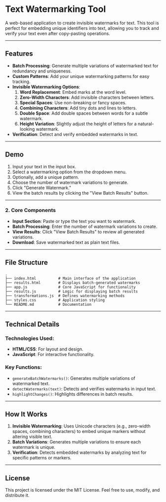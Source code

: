 # Text Watermarking Tool

A web-based application to create invisible watermarks for text. This tool is perfect for embedding unique identifiers into text, allowing you to track and verify your text even after copy-pasting operations.

---

## Features

- **Batch Processing**: Generate multiple variations of watermarked text for redundancy and uniqueness.
- **Custom Patterns**: Add your unique watermarking patterns for easy tracking.
- **Invisible Watermarking Options**:
  1. **Word Replacement**: Embed marks at the word level.
  2. **Zero-Width Characters**: Add invisible characters between letters.
  3. **Special Spaces**: Use non-breaking or fancy spaces.
  4. **Combining Characters**: Add tiny dots and lines to letters.
  5. **Double Space**: Add double spaces between words for a subtle watermark.
  6. **Height Variation**: Slightly adjust the height of letters for a natural-looking watermark.
- **Verification**: Detect and verify embedded watermarks in text.

---

## Demo

1. Input your text in the input box.
2. Select a watermarking option from the dropdown menu.
3. Optionally, add a unique pattern.
4. Choose the number of watermark variations to generate.
5. Click "Generate Watermark."
6. View the batch results by clicking the "View Batch Results" button.

---
### 2. **Core Components**
- **Input Section**: Paste or type the text you want to watermark.
- **Batch Processing**: Enter the number of watermark variations to create.
- **View Results**: Click "View Batch Results" to review all generated variations.
- **Download**: Save watermarked text as plain text files.

---

## File Structure

```
.
├── index.html          # Main interface of the application
├── results.html        # Displays batch-generated watermarks
├── app.js              # Core JavaScript for functionality
├── results.js          # Logic for displaying batch results
├── transformations.js  # Defines watermarking methods
├── styles.css          # Application styling
└── README.md           # Documentation
```

---

## Technical Details

### Technologies Used:
- **HTML/CSS**: For layout and design.
- **JavaScript**: For interactive functionality.

### Key Functions:
- `generateBatchWatermarks()`: Generates multiple variations of watermarked text.
- `detectWatermarks(text)`: Detects and verifies watermarks in input text.
- `highlightChanges()`: Highlights differences in batch results.

---

## How It Works

1. **Invisible Watermarking**: Uses Unicode characters (e.g., zero-width spaces, combining characters) to embed unique markers without altering visible text.
2. **Batch Variations**: Generates multiple variations to ensure each watermark is unique.
3. **Verification**: Detects embedded watermarks by analyzing text for specific patterns or markers.

---



## License

This project is licensed under the MIT License. Feel free to use, modify, and distribute it.


